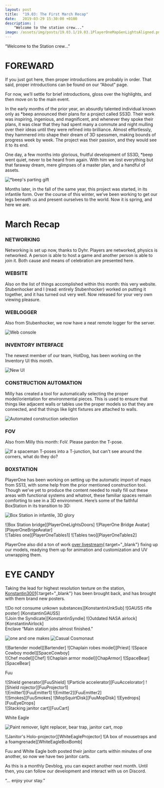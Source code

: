 ```yaml
---
layout: post
title:  "19.03: The First March Recap"
date:   2019-03-29 15:30:00 +0100
description: |
    "Welcome to the station crew..."
image: /assets/img/posts/19.03.1/19.03.1PlayerOneMapGenLightsAligned.png
---
```



“Welcome to the Station crew…”

# FOREWARD

If you just got here, then proper introductions are probably in order. That said, proper introductions can be found on our “About” page.

For now, we’ll settle for brief introductions, gloss over the highlights, and then move on to the main event.

In the early months of the prior year, an absurdly talented individual known only as *beep announced their plans for a project called SS3D. Their work was inspiring, ingenious, and magnificent, and whenever they spoke their plans, it was clear that they had spent many a commute and night mulling over their ideas until they were refined into brilliance. Almost effortlessly, they hammered into shape their dream of 3D spessmen, making bounds of progress week by week. The project was their passion, and they would see it to its end.

One day, a few months into glorious, fruitful development of SS3D, *beep went quiet, never to be heard from again. With him we lost everything but that faraway dream, mere glimpses of a master plan, and a handful of assets.

![*beep's parting gift][BeepAssets]

Months later, in the fall of the same year, this project was started, in its infantile form. Over the course of this winter, we’ve been working to get our legs beneath us and present ourselves to the world. Now it is spring, and here we are.

# March Recap



### NETWORKING
Networking is set up now, thanks to Dyhr. Players are networked, physics is networked. A person is able to host a game and another person is able to join it. Both cause and means of celebration are presented here.



### WEBSITE
Also on the list of things accomplished within this month: this very website. Stubenhocker and I (read: entirely Stubenhocker) worked on putting it together, and it has turned out very well. Now released for your very own viewing pleasure.



### WEBLOGGER
Also from Stubenhocker, we now have a neat remote logger for the server.

![Web console][WebConsole]

### INVENTORY INTERFACE
The newest member of our team, HotDog, has been working on the Inventory UI this month.

![New UI][HotDogUI]


### CONSTRUCTION AUTOMATION
Milly has created a tool for automatically selecting the proper model/orientation for environmental pieces. This is used to ensure that things like adjacent walls or tables use the proper models so that they are connected, and that things like light fixtures are attached to walls.

![Automated construction selection][AutomatedConstruction]

### FOV
Also from Milly this month: FoV. Please pardon the T-pose.

![If a spaceman T-poses into a T-junction, but can't see around the corners, what do they do?][FoVTpose]

### BOXSTATION
PlayerOne has been working on setting up the automatic import of maps from SS13, with some help from the prior mentioned construction tool. Though we’ve yet to produce the content needed to really fill out these areas with functional systems and whatnot, these familiar spaces remain comforting to see in a 3D environment. Here’s some of the faithful BoxStation in its transition to 3D:

![Box Station in infantile, 3D glory][PlayerOneLightsAfar]
<div class='horizontal-2' markdown='1'>
![Box Station bridge][PlayerOneLightsDoors]
![PlayerOne Bridge Avatar][PlayerOneBrigeAvatar]
</div>
<div class='horizontal-2' markdown='1'>
![Tables one][PlayerOneTables1]
![Tables two][PlayerOneTables2]
</div>

PlayerOne also did a ton of work [over livestream](https://www.twitch.tv/xammurapi){:target="_blank"} fixing up our models, readying them up for animation and customization and UV unwrapping them.


# EYE CANDY

Taking the lead for highest resolution texture on the station, [Konstantin3001](https://www.deviantart.com/konstantin3001){:target="_blank"} has been brought back, and has brought with them brand new posters.
<div class='horizontal-2' markdown='1'>
![Do not consume unkown substances][KonstantinUnkSub]
![GAUSS rifle poster] [KonstantinGAUSS]
</div>
<div class='horizontal-2' markdown='1'>
![Join the Syndicate][KonstantinSyndie]
![Outdated NASA airlock][KonstantinAirlock]
</div>
Enclave
“Main station jobs almost finished.”

![one and one makes][Enclave1and2]
![Casual Cosmonaut][EnclaveCasualCosmonaut] 
<div class='horizontal-3' markdown='1'>
![Bartender model][Bartender]
![Chaplain robes model][Priest]
![Space Cowboy model][SpaceCowboy]
</div>
<div class='horizontal-3' markdown='1'>
![Chef model][Chef]
![Chaplain armor model][ChapArmor]
![SpaceBear][SpaceBear]
</div>


Fuu
<div class='horizontal-3' markdown='1'>
![Shield generator][FuuShield]
![Particle accelerator][FuuAccelorator]
![Shield rojector][FuuProjector1]
</div>
<div class='horizontal-2' markdown='1'>
![Emitter1][FuuEmitter1]
![Emitter2][FuuEmitter2]
</div>
<div class='horizontal-3' markdown='1'>
![Smokes][FuuSmokes]
![MopSquirtDisk][FuuMopDisk]
![Eyedrops][FuuEyeDrops]
</div>
![Stacking janitor cart][FuuCart]

White Eagle

![Paint remover, light replacer, bear trap, janitor cart, mop][WhiteEagleSet]
<div class='horizontal-2' markdown='1'>
![Janitor's Holo-projector][WhiteEagleProjector]
![A box of mousetraps and a foamgrenade][WhiteEagleBoxBomb]
</div>

Fuu and White Eagle both posted their janitor carts within minutes of one another, so now we have two janitor carts.



As this is a monthly Devblog, you can expect another next month. Until then, you can follow our development and interact with us on Discord.



“... enjoy your stay.”



[a]: /assets/img/posts/19.03.1/19.03.1Enclave1.jpg
[b]: /assets/img/posts/19.03.1/19.03.1Enclave2.jpg
[Enclave1and2]: /assets/img/posts/19.03.1/19.03.1Enclave1and2.png
[EnclaveCasualCosmonaut]: /assets/img/posts/19.03.1/19.03.1EnclaveCasualCosmonaut.gif
[Bartender]: /assets/img/posts/19.03.1/19.03.1EnclaveBartender.png
[ChapArmor]: /assets/img/posts/19.03.1/19.03.1EnclaveChaplainArmor.gif
[Chef]: /assets/img/posts/19.03.1/19.03.1EnclaveChef.gif
[Priest]: /assets/img/posts/19.03.1/19.03.1EnclavePriestRobes.png
[SpaceBear]: /assets/img/posts/19.03.1/19.03.1EnclaveSpaceBear.gif
[SpaceCowboy]: /assets/img/posts/19.03.1/19.03.1EnclaveSpaceCowboy.png
[AutomatedConstruction]: /assets/img/posts/19.03.1/19.03.1MillyConstruction.gif
[FoVTpose]: /assets/img/posts/19.03.1/19.03.1MillyFoVTpose.gif
[MillyTestMap]: /assets/img/posts/19.03.1/19.03.1MillyTestMap.png
[PlayerOneBrigeAvatar]: /assets/img/posts/19.03.1/19.03.1PlayerOneBridgeAvatar.png
[PlayerOneLightsAfar]: /assets/img/posts/19.03.1/19.03.1PlayerOneMapGenLightsAligned.png
[PlayerOneLightsDoors]: /assets/img/posts/19.03.1/19.03.1PlayerOneMapGenLightsAndDoors.png
[PlayerOneTables1]: /assets/img/posts/19.03.1/19.03.1PlayerOneMapGenTables1.png
[PlayerOneTables2]: /assets/img/posts/19.03.1/19.03.1PlayerOneMapGenTables2.png
[WebConsole]: /assets/img/posts/19.03.1/19.03.1StubenhockerWebconsole.gif
[HotDogUI]: /assets/img/posts/19.03.1/19.03.1HotDogUI.png
[BeepAssets]: /assets/img/posts/19.03.1/BeepsMaterialOffering.png


[FuuEmitter1]: /assets/img/posts/19.03.1EyeCandy/FuuEmitter1.png
[FuuEmitter2]: /assets/img/posts/19.03.1EyeCandy/FuuEmitter2.png
[FuuEyedrops]: /assets/img/posts/19.03.1EyeCandy/FuuEyeDropper.png
[FuuProjector1]: /assets/img/posts/19.03.1EyeCandy/FuuFieldProjector1.png
[FuuProjector2]: /assets/img/posts/19.03.1EyeCandy/FuuFieldProjector2.png
[FuuShield]: /assets/img/posts/19.03.1EyeCandy/FuuShieldGenerator.png
[FuuCart]: /assets/img/posts/19.03.1EyeCandy/FuuJanitorCart.png
[FuuMopDisk]: /assets/img/posts/19.03.1EyeCandy/FuuMopSquirtDisk.png
[FuuAccelorator]: /assets/img/posts/19.03.1EyeCandy/FuuParticleAccellorationationator.png
[FuuSmokes]: /assets/img/posts/19.03.1EyeCandy/FuuSmokes.png
[KonstantinGAUSS]: /assets/img/posts/19.03.1EyeCandy/PosterKonstantin3001GAUSS.png
[KonstantinSyndie]: /assets/img/posts/19.03.1EyeCandy/PosterKonstantin3001JoinSyndie.png
[KonstantinAirlock]: /assets/img/posts/19.03.1EyeCandy/PosterKonstantin3001NASAAirlock.png
[KonstantinUnkSub]: /assets/img/posts/19.03.1EyeCandy/PosterKonstantin3001UnkownSubstances.png
[WhiteEagleProjector]: /assets/img/posts/19.03.1EyeCandy/WhiteEagleHoloProjector.png
[WhiteEagleSet]: /assets/img/posts/19.03.1EyeCandy/WhiteEagleJanitorSet1.png
[WhiteEagleBoxBomb]: /assets/img/posts/19.03.1EyeCandy/WhiteEagleTrapBoxSmokeBomb.png
